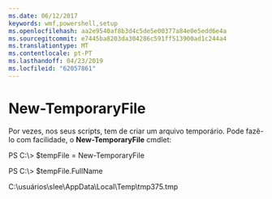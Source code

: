 ```yaml
---
ms.date: 06/12/2017
keywords: wmf,powershell,setup
ms.openlocfilehash: aa2e9540af8b3d4c5de5e00377a84e0e5edd6e4a
ms.sourcegitcommit: e7445ba8203da304286c591ff513900ad1c244a4
ms.translationtype: MT
ms.contentlocale: pt-PT
ms.lasthandoff: 04/23/2019
ms.locfileid: "62057861"
---
```

# <a name="new-temporaryfile"></a>New-TemporaryFile
Por vezes, nos seus scripts, tem de criar um arquivo temporário. Pode fazê-lo com facilidade, o **New-TemporaryFile** cmdlet:

PS C:\\&gt; $tempFile = New-TemporaryFile

PS C:\\&gt; $tempFile.FullName

C:\\usuários\\slee\\AppData\\Local\\Temp\\tmp375.tmp
